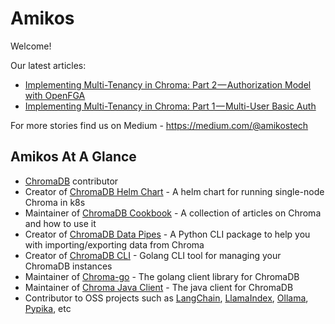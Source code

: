 # Amikos

Welcome!

Our latest articles:

- [Implementing Multi-Tenancy in Chroma: Part 2 — Authorization Model with OpenFGA](https://medium.com/@amikostech/implementing-multi-tenancy-in-chroma-part-2-authorization-model-with-openfga-7ee34297c5c1)
- [Implementing Multi-Tenancy in Chroma: Part 1 — Multi-User Basic Auth](https://medium.com/@amikostech/implementing-multi-tenancy-in-chroma-part-1-multi-user-basic-auth-a4e790f1254d)

For more stories find us on Medium - https://medium.com/@amikostech

## Amikos At A Glance

 - [ChromaDB](https://github.com/chroma-core/chroma) contributor
 - Creator of [ChromaDB Helm Chart](https://github.com/amikos-tech/chromadb-chart) - A helm chart for running single-node Chroma in k8s
 - Maintainer of [ChromaDB Cookbook](https://cookbook.chromadb.dev) - A collection of articles on Chroma and how to use it
 - Creator of [ChromaDB Data Pipes](https://datapipes.chromadb.dev) - A Python CLI package to help you with importing/exporting data from Chroma
 - Creator of [ChromaDB CLI](https://github.com/amikos-tech/chroma-cli) - Golang CLI tool for managing your ChromaDB instances
 - Maintainer of [Chroma-go](https://github.com/amikos-tech/chroma-go) - The golang client library for ChromaDB
 - Maintainer of [Chroma Java Client](https://github.com/amikos-tech/chromadb-java-client) - The java client for ChromaDB
 - Contributor to OSS projects such as [LangChain](https://github.com/langchain-ai/langchain), [LlamaIndex](https://github.com/run-llama/llama_index), [Ollama](https://github.com/ollama/ollama), [Pypika](https://github.com/kayak/pypika), etc

